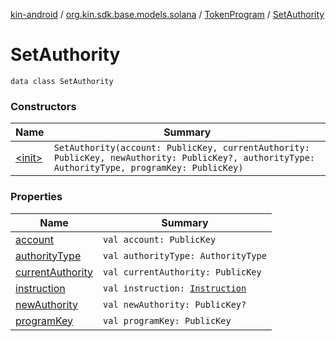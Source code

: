 [kin-android](../../../index.md) / [org.kin.sdk.base.models.solana](../../index.md) / [TokenProgram](../index.md) / [SetAuthority](./index.md)

# SetAuthority

`data class SetAuthority`

### Constructors

| Name | Summary |
|---|---|
| [&lt;init&gt;](-init-.md) | `SetAuthority(account: PublicKey, currentAuthority: PublicKey, newAuthority: PublicKey?, authorityType: AuthorityType, programKey: PublicKey)` |

### Properties

| Name | Summary |
|---|---|
| [account](account.md) | `val account: PublicKey` |
| [authorityType](authority-type.md) | `val authorityType: AuthorityType` |
| [currentAuthority](current-authority.md) | `val currentAuthority: PublicKey` |
| [instruction](instruction.md) | `val instruction: `[`Instruction`](../../-instruction/index.md) |
| [newAuthority](new-authority.md) | `val newAuthority: PublicKey?` |
| [programKey](program-key.md) | `val programKey: PublicKey` |
